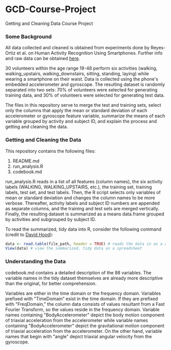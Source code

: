 # GCD-Course-Project
Getting and Cleaning Data Course Project

### Some Background
All data collected and cleaned is obtained from experiments done by Reyes-Ortiz et al. on Human Activity Recognition Using Smartphones. Further info and raw data can be obtained [here](http://archive.ics.uci.edu/ml/datasets/Human+Activity+Recognition+Using+Smartphones).

30 volunteers within the age range 19-48 perform six activities (walking, walking_upstairs, walking_downstairs, sitting, standing, laying) while wearing a smartphone on their waist. Data is collected using the phone's embedded accelerometer and gyroscope. The resulting dataset is randomly separated into two sets: 70% of volunteers were selected for generating training data, and 30% of volunteers were selected for generating test data.

The files in this repository serve to merge the test and training sets, select only the columns that apply the mean or standard deviation of each accelerometer or gyroscope feature variable, summarize the means of each variable grouped by activity and subject ID, and explain the process and getting and cleaning the data.

### Getting and Cleaning the Data
This repository contains the following files:
1. README.md
2. run_analysis.R
3. codebook.md

run_analysis.R reads in a list of all features (column names), the six activity labels (WALKING, WALKING_UPSTAIRS, etc.), the training set, training labels, test set, and test labels. Then, the R script selects only variables of mean or standard deviation and changes the column names to be more verbose. Thereafter, activity labels and subject ID numbers are appended as separate columns, and the training and test sets are merged vertically. Finally, the resulting dataset is summarized as a means data.frame grouped by activities and subgrouped by subject ID.

To read the summarized, tidy data into R, consider the following command (credit to [David Hood](https://thoughtfulbloke.wordpress.com/2015/09/09/getting-and-cleaning-the-assignment/)):

```R
data <- read.table(file_path, header = TRUE) # reads the data in as a data.frame
View(data) # view the summarized, tidy data as a spreadsheet
```

### Understanding the Data
codebook.md contains a detailed description of the 88 variables. The variable names in the tidy dataset themselves are already more descriptive than the original, for better comprehension.

Variables are either in the time domain or the frequency domain. Variables prefixed with "TimeDomain" exist in the time domain. If they are prefixed with "FreqDomain," the column data consists of values resultant from a Fast Fourier Transform, so the values reside in the frequency domain. Variable names containing "BodyAccelerometer" depict the body motion component of triaxial acceleration from the accelerometer while variable names containing "BodyAccelerometer" depict the gravitational motion component of triaxial acceleration from the accelerometer. On the other hand, variable names that begin with "angle" depict triaxial angular velocity from the gyroscope.
